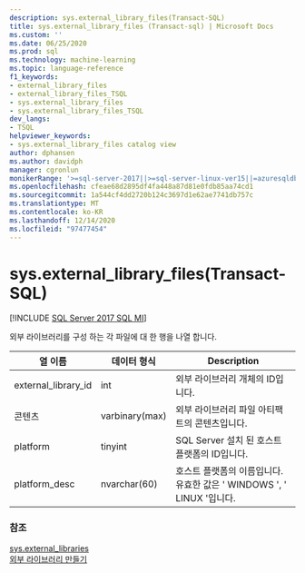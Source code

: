 ```yaml
---
description: sys.external_library_files(Transact-SQL)
title: sys.external_library_files (Transact-sql) | Microsoft Docs
ms.custom: ''
ms.date: 06/25/2020
ms.prod: sql
ms.technology: machine-learning
ms.topic: language-reference
f1_keywords:
- external_library_files
- external_library_files_TSQL
- sys.external_library_files
- sys.external_library_files_TSQL
dev_langs:
- TSQL
helpviewer_keywords:
- sys.external_library_files catalog view
author: dphansen
ms.author: davidph
manager: cgronlun
monikerRange: '>=sql-server-2017||>=sql-server-linux-ver15||=azuresqldb-mi-current'
ms.openlocfilehash: cfeae68d2895df4fa448a87d81e0fdb85aa74cd1
ms.sourcegitcommit: 1a544cf4dd2720b124c3697d1e62ae7741db757c
ms.translationtype: MT
ms.contentlocale: ko-KR
ms.lasthandoff: 12/14/2020
ms.locfileid: "97477454"
---
```

# <a name="sysexternal_library_files-transact-sql"></a>sys.external_library_files(Transact-SQL)  
[!INCLUDE [SQL Server 2017 SQL MI](../../includes/applies-to-version/sqlserver2017-asdbmi.md)]

외부 라이브러리를 구성 하는 각 파일에 대 한 행을 나열 합니다.

|열 이름 |데이터 형식 |Description|
|------|------|-----|
|external_library_id | int |외부 라이브러리 개체의 ID입니다. |
|콘텐츠 |varbinary(max) |외부 라이브러리 파일 아티팩트의 콘텐츠입니다. |
|platform |tinyint |SQL Server 설치 된 호스트 플랫폼의 ID입니다. |
|platform_desc | nvarchar(60) |호스트 플랫폼의 이름입니다. 유효한 값은 ' WINDOWS ', ' LINUX '입니다. |

### <a name="see-also"></a>참조  

[sys.external_libraries](sys-external-libraries-transact-sql.md)  
[외부 라이브러리 만들기](../../t-sql/statements/create-external-library-transact-sql.md)  
